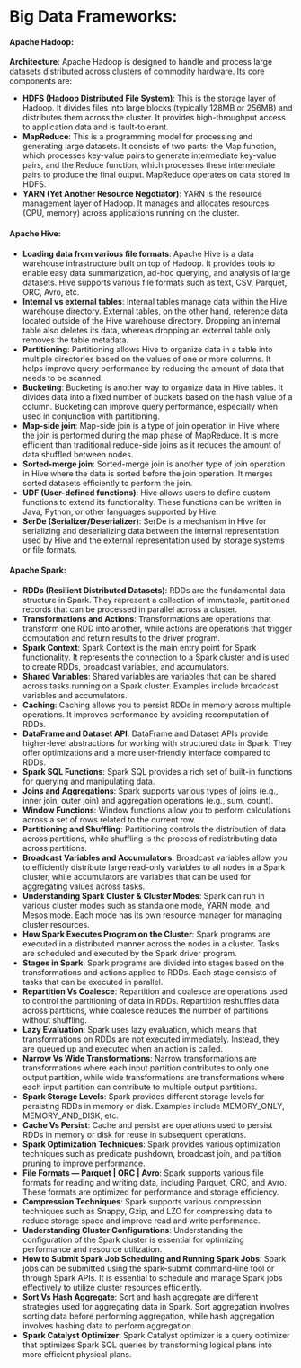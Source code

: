 # Big Data Frameworks:

#### Apache Hadoop:
**Architecture**: Apache Hadoop is designed to handle and process large datasets distributed across clusters of commodity hardware. Its core components are:
- **HDFS (Hadoop Distributed File System)**: This is the storage layer of Hadoop. It divides files into large blocks (typically 128MB or 256MB) and distributes them across the cluster. It provides high-throughput access to application data and is fault-tolerant.
- **MapReduce**: This is a programming model for processing and generating large datasets. It consists of two parts: the Map function, which processes key-value pairs to generate intermediate key-value pairs, and the Reduce function, which processes these intermediate pairs to produce the final output. MapReduce operates on data stored in HDFS.
- **YARN (Yet Another Resource Negotiator)**: YARN is the resource management layer of Hadoop. It manages and allocates resources (CPU, memory) across applications running on the cluster.

#### Apache Hive:
- **Loading data from various file formats**: Apache Hive is a data warehouse infrastructure built on top of Hadoop. It provides tools to enable easy data summarization, ad-hoc querying, and analysis of large datasets. Hive supports various file formats such as text, CSV, Parquet, ORC, Avro, etc.
- **Internal vs external tables**: Internal tables manage data within the Hive warehouse directory. External tables, on the other hand, reference data located outside of the Hive warehouse directory. Dropping an internal table also deletes its data, whereas dropping an external table only removes the table metadata.
- **Partitioning**: Partitioning allows Hive to organize data in a table into multiple directories based on the values of one or more columns. It helps improve query performance by reducing the amount of data that needs to be scanned.
- **Bucketing**: Bucketing is another way to organize data in Hive tables. It divides data into a fixed number of buckets based on the hash value of a column. Bucketing can improve query performance, especially when used in conjunction with partitioning.
- **Map-side join**: Map-side join is a type of join operation in Hive where the join is performed during the map phase of MapReduce. It is more efficient than traditional reduce-side joins as it reduces the amount of data shuffled between nodes.
- **Sorted-merge join**: Sorted-merge join is another type of join operation in Hive where the data is sorted before the join operation. It merges sorted datasets efficiently to perform the join.
- **UDF (User-defined functions)**: Hive allows users to define custom functions to extend its functionality. These functions can be written in Java, Python, or other languages supported by Hive.
- **SerDe (Serializer/Deserializer)**: SerDe is a mechanism in Hive for serializing and deserializing data between the internal representation used by Hive and the external representation used by storage systems or file formats.

#### Apache Spark:
- **RDDs (Resilient Distributed Datasets)**: RDDs are the fundamental data structure in Spark. They represent a collection of immutable, partitioned records that can be processed in parallel across a cluster.
- **Transformations and Actions**: Transformations are operations that transform one RDD into another, while actions are operations that trigger computation and return results to the driver program.
- **Spark Context**: Spark Context is the main entry point for Spark functionality. It represents the connection to a Spark cluster and is used to create RDDs, broadcast variables, and accumulators.
- **Shared Variables**: Shared variables are variables that can be shared across tasks running on a Spark cluster. Examples include broadcast variables and accumulators.
- **Caching**: Caching allows you to persist RDDs in memory across multiple operations. It improves performance by avoiding recomputation of RDDs.
- **DataFrame and Dataset API**: DataFrame and Dataset APIs provide higher-level abstractions for working with structured data in Spark. They offer optimizations and a more user-friendly interface compared to RDDs.
- **Spark SQL Functions**: Spark SQL provides a rich set of built-in functions for querying and manipulating data.
- **Joins and Aggregations**: Spark supports various types of joins (e.g., inner join, outer join) and aggregation operations (e.g., sum, count).
- **Window Functions**: Window functions allow you to perform calculations across a set of rows related to the current row.
- **Partitioning and Shuffling**: Partitioning controls the distribution of data across partitions, while shuffling is the process of redistributing data across partitions.
- **Broadcast Variables and Accumulators**: Broadcast variables allow you to efficiently distribute large read-only variables to all nodes in a Spark cluster, while accumulators are variables that can be used for aggregating values across tasks.
- **Understanding Spark Cluster & Cluster Modes**: Spark can run in various cluster modes such as standalone mode, YARN mode, and Mesos mode. Each mode has its own resource manager for managing cluster resources.
- **How Spark Executes Program on the Cluster**: Spark programs are executed in a distributed manner across the nodes in a cluster. Tasks are scheduled and executed by the Spark driver program.
- **Stages in Spark**: Spark programs are divided into stages based on the transformations and actions applied to RDDs. Each stage consists of tasks that can be executed in parallel.
- **Repartition Vs Coalesce**: Repartition and coalesce are operations used to control the partitioning of data in RDDs. Repartition reshuffles data across partitions, while coalesce reduces the number of partitions without shuffling.
- **Lazy Evaluation**: Spark uses lazy evaluation, which means that transformations on RDDs are not executed immediately. Instead, they are queued up and executed when an action is called.
- **Narrow Vs Wide Transformations**: Narrow transformations are transformations where each input partition contributes to only one output partition, while wide transformations are transformations where each input partition can contribute to multiple output partitions.
- **Spark Storage Levels**: Spark provides different storage levels for persisting RDDs in memory or disk. Examples include MEMORY_ONLY, MEMORY_AND_DISK, etc.
- **Cache Vs Persist**: Cache and persist are operations used to persist RDDs in memory or disk for reuse in subsequent operations.
- **Spark Optimization Techniques**: Spark provides various optimization techniques such as predicate pushdown, broadcast join, and partition pruning to improve performance.
- **File Formats — Parquet | ORC | Avro**: Spark supports various file formats for reading and writing data, including Parquet, ORC, and Avro. These formats are optimized for performance and storage efficiency.
- **Compression Techniques**: Spark supports various compression techniques such as Snappy, Gzip, and LZO for compressing data to reduce storage space and improve read and write performance.
- **Understanding Cluster Configurations**: Understanding the configuration of the Spark cluster is essential for optimizing performance and resource utilization.
- **How to Submit Spark Job Scheduling and Running Spark Jobs**: Spark jobs can be submitted using the spark-submit command-line tool or through Spark APIs. It is essential to schedule and manage Spark jobs effectively to utilize cluster resources efficiently.
- **Sort Vs Hash Aggregate**: Sort and hash aggregate are different strategies used for aggregating data in Spark. Sort aggregation involves sorting data before performing aggregation, while hash aggregation involves hashing data to perform aggregation.
- **Spark Catalyst Optimizer**: Spark Catalyst optimizer is a query optimizer that optimizes Spark SQL queries by transforming logical plans into more efficient physical plans.
